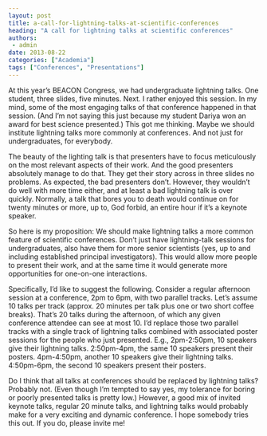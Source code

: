 ```yaml
---
layout: post
title: a-call-for-lightning-talks-at-scientific-conferences
heading: "A call for lightning talks at scientific conferences"
authors:
 - admin
date: 2013-08-22
categories: ["Academia"]
tags: ["Conferences", "Presentations"]
---
```

At this year’s BEACON Congress, we had undergraduate lightning talks. One student, three slides, five minutes. Next. I rather enjoyed this session. In my mind, some of the most engaging talks of that conference happened in that session. (And I’m not saying this just because my student Dariya won an award for best science presented.) This got me thinking. Maybe we should institute lightning talks more commonly at conferences. And not just for undergraduates, for everybody.

The beauty of the lighting talk is that presenters have to focus meticulously on the most relevant aspects of their work. And the good presenters absolutely manage to do that. They get their story across in three slides no problems. As expected, the bad presenters don’t. However, they wouldn’t do well with more time either, and at least a bad lightning talk is over quickly. Normally, a talk that bores you to death would continue on for twenty minutes or more, up to, God forbid, an entire hour if it’s a keynote speaker.

So here is my proposition: We should make lightning talks a more common feature of scientific conferences. Don’t just have lightning-talk sessions for undergraduates, also have them for more senior scientists (yes, up to and including established principal investigators). This would allow more people to present their work, and at the same time it would generate more opportunities for one-on-one interactions.

Specifically, I’d like to suggest the following. Consider a regular afternoon session at a conference, 2pm to 6pm, with two parallel tracks. Let’s assume 10 talks per track (approx. 20 minutes per talk plus one or two short coffee breaks). That’s 20 talks during the afternoon, of which any given conference attendee can see at most 10. I’d replace those two parallel tracks with a single track of lightning talks combined with associated poster sessions for the people who just presented. E.g., 2pm-2:50pm, 10 speakers give their lightning talks. 2:50pm-4pm, the same 10 speakers present their posters. 4pm-4:50pm, another 10 speakers give their lightning talks. 4:50pm-6pm, the second 10 speakers present their posters.

Do I think that all talks at conferences should be replaced by lightning talks? Probably not. (Even though I’m tempted to say yes, my tolerance for boring or poorly presented talks is pretty low.) However, a good mix of invited keynote talks, regular 20 minute talks, and lightning talks would probably make for a very exciting and dynamic conference. I hope somebody tries this out. If you do, please invite me!
